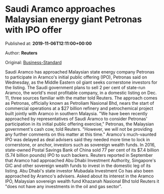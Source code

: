 
# Saudi Aramco approaches Malaysian energy giant Petronas with IPO offer

Published at: **2019-11-06T12:11:00+00:00**

Author: **Reuters**

Original: [Business-Standard](https://www.business-standard.com/article/international/saudi-aramco-approaches-malaysian-energy-giant-petronas-with-ipo-offer-119110600730_1.html)

Saudi Aramco has approached Malaysian state energy company Petronas to participate in Aramco's initial public offering (IPO), Petronas said on Wednesday, as the Middle Eastern oil giant seeks cornerstone investors for the listing.
The Saudi government plans to sell 2 per cent of state-run Aramco, the world's most profitable company, in a domestic listing on Dec. 11, three sources familiar with the matter told Reuters.
The approach comes as Petronas, officially known as Petroliam Nasional Bhd, nears the start of commercial operations at a $27 billion refinery and petrochemical project built jointly with Aramco in southern Malaysia.
"We have been recently approached by representatives of Saudi Aramco to consider Petronas' participation in its initial public offering exercise," Petronas, the Malaysian government's cash cow, told Reuters.
"However, we will not be providing any further comments on this matter at this time."
Aramco's much-vaunted IPO was delayed as deal advisers said they needed more time to lock in cornerstone, or anchor, investors such as sovereign wealth funds. In 2016, state-owned Postal Savings Bank of China sold 77 per cent of its $7.4 billion (5.74 billion pounds) IPO to such backers.
Reuters reported in September that Aramco had approached Abu Dhabi Investment Authority, Singapore's GIC and other sovereign wealth funds to invest in the domestic leg of its listing.
Abu Dhabi's state investor Mubadala Investment Co has also been approached by Aramco's advisers.
Asked about its interest in the Aramco IPO, Malaysian sovereign wealth fund Khazanah Nasional Bhd told Reuters it "does not have any investments in the oil and gas sector".
